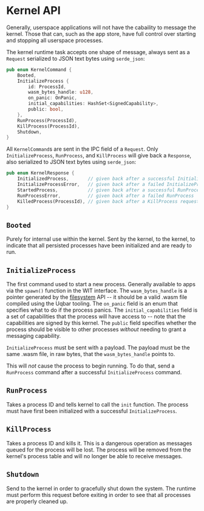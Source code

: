 # Kernel API

Generally, userspace applications will not have the cabaility to message the kernel. Those that can, such as the app store, have full control over starting and stopping all userspace processes.

The kernel runtime task accepts one shape of message, always sent as a `Request` serialized to JSON text bytes using `serde_json`:

```rust
pub enum KernelCommand {
    Booted,
    InitializeProcess {
        id: ProcessId,
        wasm_bytes_handle: u128,
        on_panic: OnPanic,
        initial_capabilities: HashSet<SignedCapability>,
        public: bool,
    },
    RunProcess(ProcessId),
    KillProcess(ProcessId),
    Shutdown,
}
```

All `KernelCommand`s are sent in the IPC field of a `Request`. Only `InitializeProcess`, `RunProcess`, and `KillProcess` will give back a `Response`, also serialized to JSON text bytes using `serde_json`:

```rust
pub enum KernelResponse {
    InitializedProcess,       // given back after a successful InitializeProcess
    InitializeProcessError,   // given back after a failed InitializeProcess
    StartedProcess,           // given back after a successful RunProcess
    RunProcessError,          // given back after a failed RunProcess
    KilledProcess(ProcessId), // given back after a KillProcess request
}
```

## `Booted`

Purely for internal use within the kernel. Sent by the kernel, to the kernel, to indicate that all persisted processes have been initialized and are ready to run.

## `InitializeProcess`

The first command used to start a new process. Generally available to apps via the `spawn()` function in the WIT interface. The `wasm_bytes_handle` is a pointer generated by the [filesystem](filesystem.md) API -- it should be a valid .wasm file compiled using the Uqbar tooling. The `on_panic` field is an enum that specifies what to do if the process panics. The `initial_capabilities` field is a set of capabilities that the process will have access to -- note that the capabilities are signed by this kernel. The `public` field specifies whether the process should be visible to other processes *without* needing to grant a messaging capability.

`InitializeProcess` must be sent with a payload. The payload must be the same .wasm file, in raw bytes, that the `wasm_bytes_handle` points to.

This will *not* cause the process to begin running. To do that, send a `RunProcess` command after a successful `InitializeProcess` command.

## `RunProcess`

Takes a process ID and tells kernel to call the `init` function. The process must have first been initialized with a successful `InitializeProcess`.

## `KillProcess`

Takes a process ID and kills it. This is a dangerous operation as messages queued for the process will be lost. The process will be removed from the kernel's process table and will no longer be able to receive messages.

## `Shutdown`

Send to the kernel in order to gracefully shut down the system. The runtime must perform this request before exiting in order to see that all processes are properly cleaned up.
